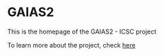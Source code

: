 # GAIAS2

This is the homepage of the GAIAS2 - ICSC project

To learn more about the project, check <a href="about"> here </a>
